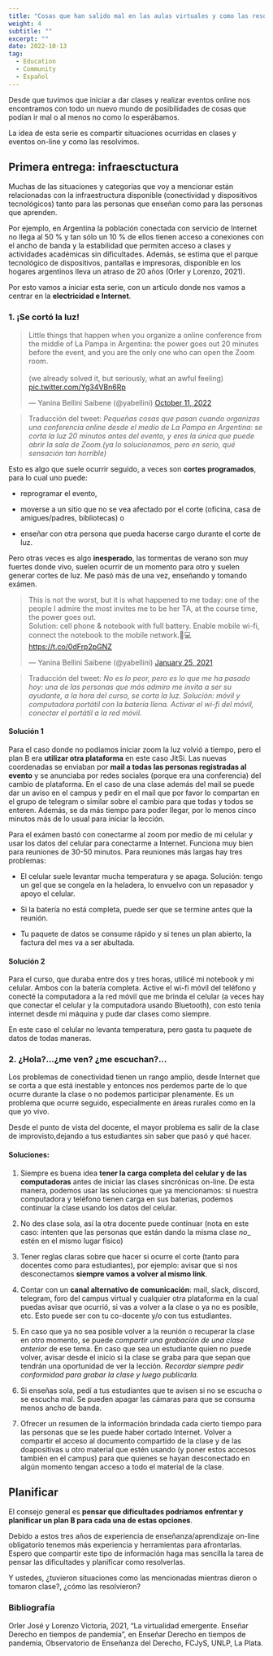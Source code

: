 ```yaml
---
title: "Cosas que han salido mal en las aulas virtuales y como las resolvimos - Entrega 1"
weight: 4
subtitle: ""
excerpt: ""
date: 2022-10-13
tag:
  - Education
  - Community
  - Español
---
```


Desde que tuvimos que iniciar a dar clases y realizar eventos online nos encontramos con todo un nuevo mundo de posibilidades de cosas que podían ir mal o al menos no como lo esperábamos.

La idea de esta serie es compartir situaciones ocurridas en clases y eventos on-line y como las resolvimos.

## Primera entrega: infraesctuctura

Muchas de las situaciones y categorías que voy a mencionar están relacionadas con la infraestructura disponible (conectividad y dispositivos tecnológicos) tanto para las personas que enseñan como para las personas que aprenden.  

Por ejemplo, en Argentina la población conectada con servicio de Internet no llega al 50 % y tan sólo un 10 % de ellos tienen acceso a conexiones con el ancho de banda y la estabilidad que permiten acceso a clases y actividades académicas sin dificultades. Además, se estima que el parque tecnológico de dispositivos, pantallas e impresoras, disponible en los hogares argentinos lleva un atraso de 20 años (Orler y Lorenzo, 2021).

Por esto vamos a iniciar esta serie, con un artículo donde nos vamos a centrar en la __electricidad e Internet__.


### 1. ¡Se cortó la luz!

<blockquote class="twitter-tweet"><p lang="en" dir="ltr">Little things that happen when you organize a online conference from the middle of La Pampa in Argentina: the power goes out 20 minutes before the event, and you are the only one who can open the Zoom room.<br><br>(we already solved it, but seriously, what an awful feeling) <a href="https://t.co/Yg34VBn6Rp">pic.twitter.com/Yg34VBn6Rp</a></p>&mdash; Yanina Bellini Saibene (@yabellini) <a href="https://twitter.com/yabellini/status/1579943230745251840?ref_src=twsrc%5Etfw">October 11, 2022</a></blockquote> <script async src="https://platform.twitter.com/widgets.js" charset="utf-8"></script> 

> Traducción del tweet: _Pequeñas cosas que pasan cuando organizas una conferencia online desde el medio de La Pampa en Argentina: se corta la luz 20 minutos antes del evento, y eres la única que puede abrir la sala de Zoom.(ya lo solucionamos, pero en serio, qué sensación tan horrible)_

Esto es algo que suele ocurrir seguido, a veces son __cortes programados__, para lo cual uno puede:

* reprogramar el evento, 

* moverse a un sitio que no se vea afectado por el corte (oficina, casa de amigues/padres, bibliotecas) o 

* enseñar con otra persona que pueda hacerse cargo durante el corte de luz.

Pero otras veces es algo __inesperado__, las tormentas de verano son muy fuertes donde vivo, suelen ocurrir de un momento para otro y suelen generar cortes de luz. Me pasó más de una vez, enseñando y tomando exámen.

<blockquote class="twitter-tweet"><p lang="en" dir="ltr">This is not the worst, but it is what happened to me today: one of the people I admire the most invites me to be her TA, at the course time, the power goes out.<br>Solution: cell phone &amp; notebook with full battery. Enable mobile wi-fi, connect the notebook to the mobile network.🤩💻 <a href="https://t.co/0dFrp2pGNZ">https://t.co/0dFrp2pGNZ</a></p>&mdash; Yanina Bellini Saibene (@yabellini) <a href="https://twitter.com/yabellini/status/1353803203658309632?ref_src=twsrc%5Etfw">January 25, 2021</a></blockquote> <script async src="https://platform.twitter.com/widgets.js" charset="utf-8"></script> 

> Traducción del tweet: _No es lo peor, pero es lo que me ha pasado hoy: una de las personas que más admiro me invita a ser su ayudante, a la hora del curso, se corta la luz. Solución: móvil y computadora portátil con la batería llena. Activar el wi-fi del móvil, conectar el portátil a la red móvil._

#### Solución 1 

Para el caso donde no podiamos iniciar zoom la luz volvió a tiempo, pero el plan B era __utilizar otra plataforma__ en este caso JitSi. Las nuevas coordenadas se enviaban por __mail a todas las personas registradas al evento__ y se anunciaba por redes sociales (porque era una conferencia) del cambio de plataforma. En el caso de una clase además del mail se puede dar un aviso en el campus y pedir en el mail que por favor lo compartan en el grupo de telegram o similar sobre el cambio para que todas y todos se enteren. Además, se da más tiempo para poder llegar, por lo menos cinco minutos más de lo usual para iniciar la lección. 

Para el exámen bastó con conectarme al zoom por medio de mi celular y usar los datos del celular para conectarme a Internet.  Funciona muy bien para reuniones de 30-50 minutos.  Para reuniones más largas hay tres problemas:

* El celular suele levantar mucha temperatura y se apaga. Solución: tengo un gel que se congela en la heladera, lo envuelvo con un repasador y apoyo el celular.

* Si la batería no está completa, puede ser que se termine antes que la reunión.

* Tu paquete de datos se consume rápido y si tenes un plan abierto, la factura del mes va a ser abultada.


#### Solución 2

Para el curso, que duraba entre dos y tres horas, utilicé mi notebook y mi celular.  Ambos con la batería completa. Active el wi-fi móvil del teléfono y conecté la computadora a la red móvil que me brinda el celular (a veces hay que conectar el celular y la computadora usando Bluetooth), con esto tenia internet desde mi máquina y pude dar clases como siempre.

En este caso el celular no levanta temperatura, pero gasta tu paquete de datos de todas maneras.


### 2. ¿Hola?...¿me ven? ¿me escuchan?...

Los problemas de conectividad tienen un rango amplio, desde Internet que se corta a que está inestable y entonces nos perdemos parte de lo que ocurre durante la clase o no podemos participar plenamente. Es un problema que ocurre seguido, especialmente en áreas rurales como en la que yo vivo.  

Desde el punto de vista del docente, el mayor problema es salir de la clase de improvisto,dejando a tus estudiantes sin saber que pasó y qué hacer.

#### Soluciones:

1. Siempre es buena idea __tener la carga completa del celular y de las computadoras__ antes de iniciar las clases sincrónicas on-line. De esta manera, podemos usar las soluciones que ya mencionamos: si nuestra computadora y teléfono tienen carga en sus baterias, podemos continuar la clase usando los datos del celular. 

2. No des clase sola, así la otra docente puede continuar (nota en este caso: intenten que las personas que están dando la misma clase _no__ estén en el mismo lugar físico)

3. Tener reglas claras sobre que hacer si ocurre el corte (tanto para docentes como para estudiantes), por ejemplo: avisar que si nos desconectamos __siempre vamos a volver al mismo link__. 

4. Contar con un __canal alternativo de comunicación__: mail, slack, discord, telegram, foro del campus virtual y cualquier otra plataforma en la cual puedas avisar que ocurrió, si vas a volver a la clase o ya no es posible, etc.  Esto puede ser con tu co-docente y/o con tus estudiantes.

5. En caso que ya no sea posible volver a la reunión o recuperar la clase en otro momento, se puede _compartir una grabación de una clase anterior_ de ese tema.  En caso que sea un estudiante quien no puede volver, avisar desde el inicio si la clase se graba para que sepan que tendrán una oportunidad de ver la lección.  _Recordar siempre pedir conformidad para grabar la clase y luego publicarla._

6. Si enseñas sola, pedí a tus estudiantes que te avisen si no se escucha o se escucha mal. Se pueden apagar las cámaras para que se consuma menos ancho de banda.

7. Ofrecer un resumen de la información brindada cada cierto tiempo para las personas que se les puede haber cortado Internet.  Volver a compartir el acceso al documento compartido de la clase y de las doapositivas u otro material que estén usando (y poner estos accesos también en el campus) para que quienes se hayan desconectado en algún momento tengan acceso a todo el material de la clase.

## Planificar 

El consejo general es __pensar que dificultades podríamos enfrentar y planificar un plan B para cada una de estas opciones__. 

Debido a estos tres años de experiencia de enseñanza/aprendizaje on-line obligatorio tenemos más experiencia y herramientas para afrontarlas. Espero que compartir este tipo de información haga mas sencilla la tarea de pensar las dificultades y planificar como resolverlas.

Y ustedes, ¿tuvieron situaciones como las mencionadas mientras dieron o tomaron clase?, ¿cómo las resolvieron?


### Bibliografía

Orler José y Lorenzo Victoria, 2021, “La virtualidad emergente. Enseñar Derecho en tiempos de pandemia”, en Enseñar Derecho en tiempos de pandemia, Observatorio de Enseñanza del Derecho, FCJyS, UNLP, La Plata.